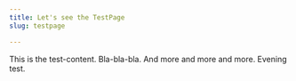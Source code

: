 ```yaml
---
title: Let's see the TestPage
slug: testpage

---
```

This is the test-content. Bla-bla-bla. And more and more and more. Evening test.